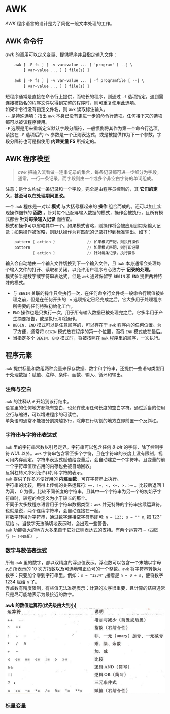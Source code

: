 # AWK #
  
*AWK* 程序语言的设计是为了简化一般文本处理的工作。  
  
## AWK 命令行 ##
  
*awk* 的调用可以定义变量、提供程序并且指定输入文件：  
```awk
	awk [ -F fs ] [ -v var=value ... ] 'program' [ --] \
		[ var=value ... ] [ file[s] ]  
  
	awk [ -F fs ] [ -v var=value ... ] -f programfile [ --] \
		[ var=value ... ] [ file[s] ]
```  
  
短程序通常是直接在命令行上提供，而较长的程序，则通过 `-f` 选项指定。遇到需连接被指名的程序文件以得到完整的程序时，则可重复使用此选项。  
如果命令行没有指定文件名，则 `awk` 读取标注输入。  
`--` 是特殊选项：指出 `awk` 本身已没有更进一步的命令行选项。任何接下来的选项都可以被该程序使用。  
`-F` 选项是用来重新定义默认字段分隔符，一般惯例将其作为第一个命令行选项。紧接在 `-F` 选项后的 `fs` 参数是一个正则表达式，或是被提供作为下一个参数。字段分隔符也可是指使用 **内建变量 FS** 所指定的。  
  
## AWK 程序模型 ##
  
> *awk* 把输入流看做一连串记录的集合，每条记录都可进一步细分为字段。通常，一行一条记录，而字段则由一个或多个非空白字符的单词组成。  

注意：是什么构成一条记录和一个字段，完全是由程序员控制的，其 **它们的定义，甚至可以在处理期间更改。**  
  
一个 `awk` 程序是一对以 **模式** 与大括号框起来的 **操作** 组合而成的。还可以加上实现操作细节的 **函数** 。针对每个匹配与输入数据的模式，操作会被执行，且所有模式都会 **针对每条输入记录** 而检查。  
模式和操作可以省略其中一个。如果模式省略，则操作将会被应用到每条输入记录；如果操作被省略，则默认操作为将匹配的记录打印到标准输出。如下：  
```awk
	pattern { action }				// 如果模式匹配，则执行操作
	pattern							// 如果模式匹配，则打印记录
			{ action } 				// 针对每条记录，执行操作  
```  
输入会自动地由一个输入文件切换到下一个输入文件，且 `awk` 本身通常会处理每个输入文件的打开、读取和关闭，以允许用户程序专心致力于 **记录的处理。**  
模式多半是数字或字符串表达式，但是 `awk` 通过保留字 `BEGIN` 和 `END` 提供两种特殊的模式。  
* 与 `BEGIN` 关联的操作只会执行一次，在任何命令行文件或一般命令行赋值被处理之前，但是在任何开头的 `-v` 选项指定已经完成之后。它大多用于处理程序所需要的任何特殊初始化工作。  
* `END` 操作也是只执行一次，用于所有输入数据已被处理完之后。它多半用于产生摘要报告，或是执行清除操作。  
* `BEGIN, END` 模式可以是任意顺序的，可以存在于 `awk` 程序内的任何位置。为了方便，通常将 `BEGIN` 模式放在程序的第一个位置，而将 `END` 模式放在最后。  
* 当指定多个 `BEGIN, END` 模式时，将被按照在 `awk` 程序里的顺序，一次执行。  

## 程序元素 ##
  
`awk` 提供标量和数组两种变量来保存数据、数字和字符串，还提供一些语句类型用于处理数据：赋值、注释、条件、函数、输入、循环和输出。  
  
### 注释与空白 ###
  
`awk` 的注释从 `#` 开始到该行结束。  
语言里的任何地方都能有空白，也允许使用任何长度的空白字符。通过适当的使用空行与缩进，可以增进程序的可读性。  
单条语句通常不能被分割跨越多行，除非在行切割的地方立即前置一个反斜杠。   
  
### 字符串与字符串表达式 ###
  
`awk` 里的字符串常数以引号定界。字符串可以包含任何 *8-bit* 的字符，除了控制字符 *NUL* 以外。`awk` 字符串包含零至多个字符，且在字符串的长度上没有限制，视可用内存而定。字符串表达式赋值给变量后，会自动建立一个字符串，且变量的前一个字符串值所占用的内存也会被自动回收。  
反斜杠转义序列允许非打印字符的表示。  
`awk` 提供了许多方便好用的 **内建函数**，可在字符串上执行。  
字符串的比较，用得上传统的关系运算符: `==, !=, <, <=, >, >=` 。比较后返回 1 为真， 0 为假。比较不同长度的字符串，且其中一个字符串为另一个的初始子字符串时，较短的会定义为小于较长的那个。  
不同于大多数程序语言用于字符串数据类型：`awk` 并无特殊的字符串接续运算符。也就是说，两个连续字符串，会自动连接在一起。  
将数字转换为字符串，通过数字连接空字符串即可: `n = 123; s = "" n`, 把 123“ 赋给 `s`。当数字无法确切地表示时，会出现一些警告。  
`awk` 功能强大的地方大多来自于它对正则表达式的支持。有两个运算符 `~（匹配）` 与 `!~（不匹配）` 。  
  
### 数字与数值表达式 ###
  
所有 `awk` 里的数字，都以双精度的浮点值表示。浮点数可以包含一个末端以字母 *e,E* 所表示的 10 次方指数以及可选地带正负号的一个整数。`awk` 将字符串转换为数字：只要加个零到字符串里。例如：`s = "1234"` ,接着是 `n = 0 + s`，便将数字 1234 赋给 `n` 了。  
浮点数有精度限制，有些值无法准确表示：计算的次序很重要，且计算的结果通常只是尽可能地表示为最接近的数字。  
  
**awk 的数值运算符(优先级由大到小)**  
![数值运算符](./images/awk_operator.png "数值运算符")  
  
### 标量变量 ###